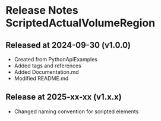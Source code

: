 # Release Notes ScriptedActualVolumeRegion

## Released at 2024-09-30 (v1.0.0)

* Created from PythonApiExamples
* Added tags and references
* Added Documentation.md
* Modified README.md

## Release at 2025-xx-xx (v1.x.x)

* Changed naming convention for scripted elements
